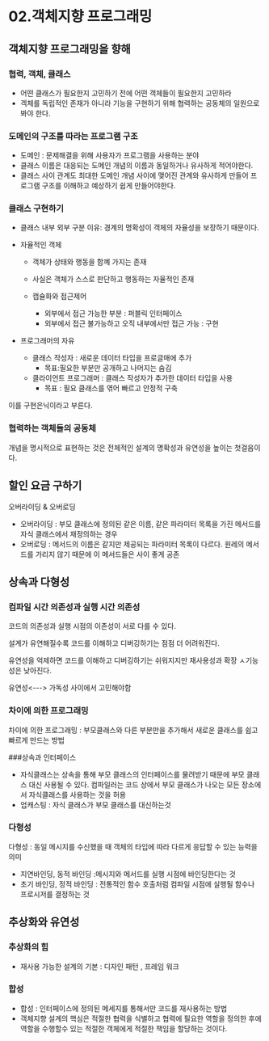 # 02.객체지향 프로그래밍

## 객체지향 프로그래밍을 향해

### 협력, 객체, 클래스

- 어떤 클래스가 필요한지 고민하기 전에 어떤 객체들이 필요한지 고민하라
- 겍체를 독립적인 존재가 아니라 기능을 구현하기 위해 협력하는 공동체의 일원으로 봐야 한다.

### 도메인의 구조를 따라는 프로그램 구조

- 도메인 : 문제해결을 위해 사용자가 프로그램을 사용하는 분야 
- 클래스 이름은 대응되는 도메인 개념의 이름과 동일하거나 유사하게 적어야한다.
- 클래스 사이 관계도 최대한  도메인 개념 사이에 맺어진 관계와 유사하게 만들어 프로그램 구조를 이해하고 예상하기 쉽게 만들어야한다.

### 클래스 구현하기

- 클래스 내부 외부 구분 이유: 경계의 명확성이 객체의 자율성을 보장하기 때문이다.

- 자율적인 객체

  - 객체가 상태와 행동을 함꼐 가지는 존재
  - 사실은 객체가 스스로 판단하고 행동하는 자율적인 존재

  - 캡슐화와 접근제어
    - 외부에서 접근 가능한 부분 : 퍼블릭 인터페이스
    - 외부에서 접근 불가능하고 오직 내부에서만 접근 가능 : 구현

- 프로그래머의 자유

  - 클래스 작성자 : 새로운 데이터 타입을 프로글매에 추가
    - 목표:필요한 부분만 공개하고 나머지는 숨김
  - 클라이언트 프로그래머 : 클래스 작성자가 추가한 데이터 타입을 사용
    - 목표 : 필요 클래스를 엮어 빠르고 안정적 구축

이를 구현은닉이라고 부른다.

### 협력하는 객체들의 공동체

개념을 명시적으로 표현하는 것은 전체적인 설계의 명확성과 유연성을 높이는 첫걸음이다.



## 할인 요금 구하기

오버라이딩 & 오버로딩

- 오버라이딩 : 부모 클래스에 정의된 같은 이름, 같은 파라미터 목록을 가진 메서드를 자식 클래스에서 재정의하는 경우
- 오버로딩 :  메서드의 이름은 같지만 제공되는 파라미터 목록이 다르다. 원레의 메서드를 가리지 않기 때문에 이 메서드들은 사이 좋게 공존

## 상속과 다형성

### 컴파일 시간 의존성과 실행 시간 의존성

코드의 의존성과 실행 시점의 이존성이 서로 다를 수 있다.

설계가 유연해질수록 코드를 이해하고 디버깅하기는 점점 더 어려워진다.

유연성을 억제하면 코드를 이해하고 디버깅하기는 쉬워지지만 재사용성과 확장 ㅅ기능성은 낮아진다.

유연성<---> 가독성 사이에서 고민해야함

### 차이에 의한 프로그래밍

차이에 의한 프로그래밍 : 부모클래스와 다른 부분만을 추가해서 새로운 클래스를 쉽고 빠르게 만드는 방법

###상속과 인터페이스

- 자식클래스는 상속을 통해 부모 클래스의 인터페이스를 물려받기 때문에 부모 클래스 대신 사용될 수 있다. 컴파일러는 코드 상에서 부모 클래스가 나오는 모든 장소에서 자식클래스를 사용하는 것을 허용
- 업캐스팅 : 자식 클래스가 부모 클래스를 대신하는것

### 다형성

다형성 : 동일 메시지를 수신했을 때 객체의 타입에 따라 다르게 응답할 수 있는 능력을 의미

- 지연바인딩, 동적 바인딩 :메시지와 메서드를 실행 시점에 바인딩한다는 것 
- 초기 바인딩, 정적 바인딩 : 전통적인 함수 호출처럼 컴파일 시점에 실행될 함수나 프로시저를 결정하는 것

## 추상화와 유연성

### 추상화의 힘

- 재사용 가능한 설계의 기본 : 디자인 패턴 , 프레임 워크

### 합성

- 합성 : 인터페이스에 정의된 메세지를 통해서만 코드를 재사용하는 방법
- 객체지향 설계의 핵심은 적절한  협력을 식별하고 협력에 필요한 역할을 정의한 후에 역할을 수행할수  있는 적절한 객체에게 적절한 책임을 할당하는 것이다.
